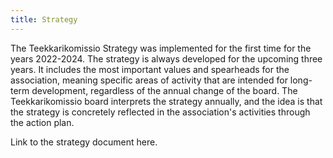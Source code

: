 ```yaml
---
title: Strategy
---
```

The Teekkarikomissio Strategy was implemented for the first time for the years 2022-2024. The strategy is always developed for the upcoming three years. It includes the most important values and spearheads for the association, meaning specific areas of activity that are intended for long-term development, regardless of the annual change of the board. The Teekkarikomissio board interprets the strategy annually, and the idea is that the strategy is concretely reflected in the association's activities through the action plan.  


Link to the strategy document here.
